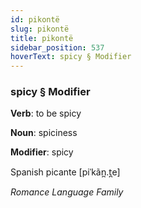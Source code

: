 ```yaml
---
id: pikontë
slug: pikontë
title: pikontë
sidebar_position: 537
hoverText: spicy § Modifier
---
```


### spicy § Modifier

**Verb**: to be spicy

**Noun**: spiciness

**Modifier**: spicy

Spanish picante [piˈkãn̪.t̪e]

*Romance Language Family*